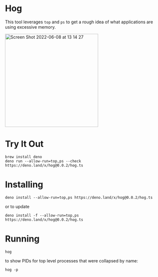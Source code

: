 # Hog

This tool leverages `top` and `ps` to get a rough idea of what applications are using excessive memory.

<img width="307" alt="Screen Shot 2022-06-08 at 13 14 27" src="https://user-images.githubusercontent.com/459656/172677246-21ce33aa-b440-4a04-a90d-fccb5cadaa61.png">

# Try It Out

```
brew install deno
deno run --allow-run=top,ps --check https://deno.land/x/hog@0.0.2/hog.ts
```

# Installing

```
deno install --allow-run=top,ps https://deno.land/x/hog@0.0.2/hog.ts
```

or to update

```
deno install -f --allow-run=top,ps https://deno.land/x/hog@0.0.2/hog.ts
```

# Running

```
hog
```

to show PIDs for top level processes that were collapsed by name:

```
hog -p
```
